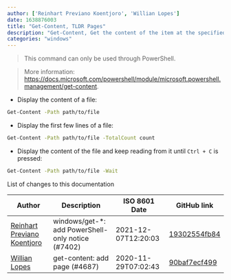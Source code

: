 ```yaml
---
author: ['Reinhart Previano Koentjoro', 'Willian Lopes']
date: 1638876003
title: "Get-Content, TLDR Pages"
description: "Get-Content, Get the content of the item at the specified location."
categories: "windows"
---
```

> This command can only be used through PowerShell.

> More information: <https://docs.microsoft.com/powershell/module/microsoft.powershell.management/get-content>.

- Display the content of a file:

```bash
Get-Content -Path path/to/file
```

- Display the first few lines of a file:

```bash
Get-Content -Path path/to/file -TotalCount count
```

- Display the content of the file and keep reading from it until `Ctrl + C` is pressed:

```bash
Get-Content -Path path/to/file -Wait
```
List of changes to this documentation


Author | Description | ISO 8601 Date | GitHub link
------|-----|-----|-----
[Reinhart Previano Koentjoro](mailto:reinhart_previano@yahoo.com) | windows/get-*: add PowerShell-only notice (#7402) | 2021-12-07T12:20:03 | [19302554fb84](https://github.com/tldr-pages/tldr/commit/19302554fb842e9b0a6beb10c85eb5c5206678e9)
[Willian Lopes](mailto:williangldzn@gmail.com) | get-content: add page (#4687) | 2020-11-29T07:02:43 | [90baf7ecf499](https://github.com/tldr-pages/tldr/commit/90baf7ecf4991c311ea9891b8dda1be47dd505a2)

